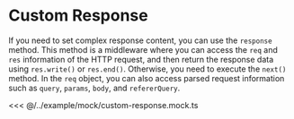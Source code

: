 # Custom Response

If you need to set complex response content, you can use the `response` method. This method is a middleware where you can access the `req` and `res` information of the HTTP request, and then return the response data using `res.write()` or `res.end()`. Otherwise, you need to execute the `next()` method. In the `req` object, you can also access parsed request information such as `query`, `params`, `body`, and `refererQuery`.

<<< @/../example/mock/custom-response.mock.ts

